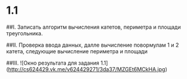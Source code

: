 # 1.1

##I.
Записать алгоритм вычисления катетов, периметра и площади треугольника.

##II.
Проверка ввода данных, далле вычисление повормулам 1 и 2 катета, следующие вычисление периметра и площади

##III.
![Окно результата для задания 1.1]
(http://cs624429.vk.me/v624429271/3da37/MZGEt6MCkHA.jpg)
